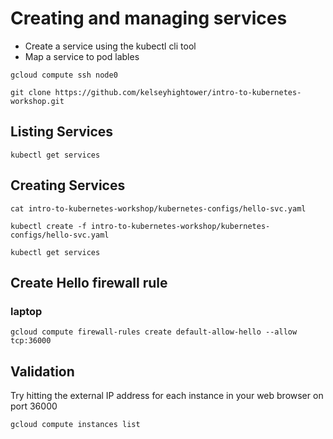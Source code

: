 # Creating and managing services

* Create a service using the kubectl cli tool
* Map a service to pod lables

```
gcloud compute ssh node0
```

```
git clone https://github.com/kelseyhightower/intro-to-kubernetes-workshop.git
```

## Listing Services

```
kubectl get services
```

## Creating Services

```
cat intro-to-kubernetes-workshop/kubernetes-configs/hello-svc.yaml
```

```
kubectl create -f intro-to-kubernetes-workshop/kubernetes-configs/hello-svc.yaml
```

```
kubectl get services
```

## Create Hello firewall rule

### laptop

```
gcloud compute firewall-rules create default-allow-hello --allow tcp:36000
```

## Validation

Try hitting the external IP address for each instance in your web browser on port 36000

```
gcloud compute instances list
```
